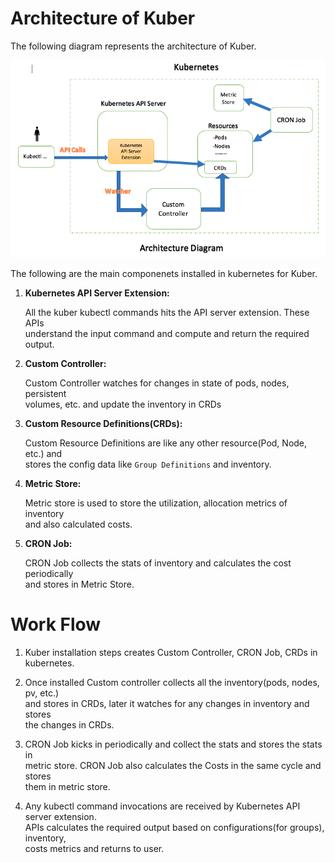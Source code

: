 # Architecture of Kuber

The following diagram represents the architecture of Kuber.

![Architecture](Architecture.png)

The following are the main componenets installed in kubernetes for Kuber.

1. **Kubernetes API Server Extension:**
    
    All the kuber kubectl commands hits the API server extension. These APIs  
    understand the input command and compute and return the required output.

2. **Custom Controller:**
    
    Custom Controller watches for changes in state of pods, nodes, persistent  
    volumes, etc. and update the inventory in CRDs
    
3. **Custom Resource Definitions(CRDs):**
    
    Custom Resource Definitions are like any other resource(Pod, Node, etc.) and  
    stores the config data like ``Group Definitions`` and inventory.

4. **Metric Store:**
    
    Metric store is used to store the utilization, allocation metrics of inventory  
    and also calculated costs.

5. **CRON Job:**
    
    CRON Job collects the stats of inventory and calculates the cost periodically  
    and stores in Metric Store.


# Work Flow

1. Kuber installation steps creates Custom Controller, CRON Job, CRDs in kubernetes.

2. Once installed Custom controller collects all the inventory(pods, nodes, pv, etc.)  
   and stores in CRDs, later it watches for any changes in inventory and stores  
   the changes in CRDs.

3. CRON Job kicks in periodically and collect the stats and stores the stats in  
   metric store. CRON Job also calculates the Costs in the same cycle and stores  
   them in metric store.

4. Any kubectl command invocations are received by Kubernetes API server extension.  
   APIs calculates the required output based on configurations(for groups), inventory,  
   costs metrics and returns to user.
